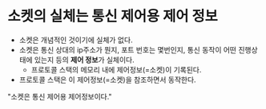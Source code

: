 # 소켓의 실체는 통신 제어용 제어 정보
- 소켓은 개념적인 것이기에 실체가 없다.
- 소켓은 통신 상대의 ip주소가 뭔지, 포트 번호는 몇번인지, 통신 동작이 어떤 진행상태에 있는지 등의 **제어 정보**가 실체이다.
  - 프로토콜 스택의 메모리 내에 제어정보(=소켓)이 기록된다.
- 프로토콜 스택은 이 제어정보(=소켓)을 참조하면서 동작한다.

"소켓은 통신 제어용 제어정보이다."

